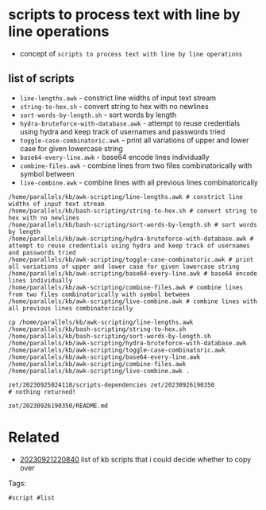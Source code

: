 # scripts to process text with line by line operations

- concept of `scripts to process text with line by line operations`

## list of scripts
- `line-lengths.awk` - constrict line widths of input text stream
- `string-to-hex.sh` - convert string to hex with no newlines
- `sort-words-by-length.sh` - sort words by length
- `hydra-bruteforce-with-database.awk` - attempt to reuse credentials using hydra and keep track of usernames and passwords tried
- `toggle-case-combinatoric.awk` - print all variations of upper and lower case for given lowercase string
- `base64-every-line.awk` - base64 encode lines individually
- `combine-files.awk` - combine lines from two files combinatorically with symbol between
- `live-combine.awk` - combine lines with all previous lines combinatorically

```
/home/parallels/kb/awk-scripting/line-lengths.awk # constrict line widths of input text stream
/home/parallels/kb/bash-scripting/string-to-hex.sh # convert string to hex with no newlines
/home/parallels/kb/bash-scripting/sort-words-by-length.sh # sort words by length
/home/parallels/kb/awk-scripting/hydra-bruteforce-with-database.awk # attempt to reuse credentials using hydra and keep track of usernames and passwords tried
/home/parallels/kb/awk-scripting/toggle-case-combinatoric.awk # print all variations of upper and lower case for given lowercase string
/home/parallels/kb/awk-scripting/base64-every-line.awk # base64 encode lines individually
/home/parallels/kb/awk-scripting/combine-files.awk # combine lines from two files combinatorically with symbol between
/home/parallels/kb/awk-scripting/live-combine.awk # combine lines with all previous lines combinatorically

cp /home/parallels/kb/awk-scripting/line-lengths.awk /home/parallels/kb/bash-scripting/string-to-hex.sh /home/parallels/kb/bash-scripting/sort-words-by-length.sh /home/parallels/kb/awk-scripting/hydra-bruteforce-with-database.awk /home/parallels/kb/awk-scripting/toggle-case-combinatoric.awk /home/parallels/kb/awk-scripting/base64-every-line.awk /home/parallels/kb/awk-scripting/combine-files.awk /home/parallels/kb/awk-scripting/live-combine.awk .

zet/20230925024118/scripts-dependencies zet/20230926190350
# nothing returned!
```

` zet/20230926190350/README.md `

# Related

- [20230921220840](/zet/20230921220840/README.md) list of kb scripts that i could decide whether to copy over

Tags:

    #script #list
